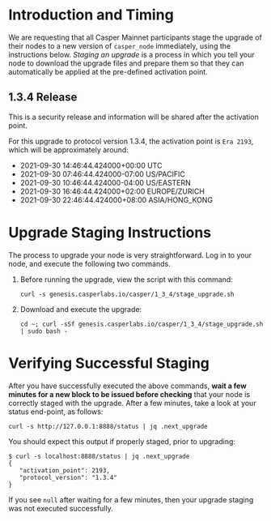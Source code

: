 # Introduction and Timing
We are requesting that all Casper Mainnet participants stage the upgrade of their nodes to a new version of `casper_node` immediately, using the instructions below. _Staging an upgrade_ is a process in which you tell your node to download the upgrade files and prepare them so that they can automatically be applied at the pre-defined activation point.

## 1.3.4 Release
This is a security release and information will be shared after the activation point.

For this upgrade to protocol version 1.3.4, the activation point is `Era 2193`, which will be approximately around:

 * 2021-09-30 14:46:44.424000+00:00 UTC
 * 2021-09-30 07:46:44.424000-07:00 US/PACIFIC
 * 2021-09-30 10:46:44.424000-04:00 US/EASTERN
 * 2021-09-30 16:46:44.424000+02:00 EUROPE/ZURICH
 * 2021-09-30 22:46:44.424000+08:00 ASIA/HONG_KONG

# Upgrade Staging Instructions
The process to upgrade your node is very straightforward. Log in to your node, and execute the following two commands.

1. Before running the upgrade, view the script with this command:

    `curl -s genesis.casperlabs.io/casper/1_3_4/stage_upgrade.sh`

2. Download and execute the upgrade:

    `cd ~; curl -sSf genesis.casperlabs.io/casper/1_3_4/stage_upgrade.sh | sudo bash -`

# Verifying Successful Staging
After you have successfully executed the above commands, **wait a few minutes for a new block to be issued before checking** that your node is correctly staged with the upgrade. After a few minutes, take a look at your status end-point, as follows:

`curl -s http://127.0.0.1:8888/status | jq .next_upgrade`

You should expect this output if properly staged, prior to upgrading:

    $ curl -s localhost:8888/status | jq .next_upgrade
    {
       "activation_point": 2193,
       "protocol_version": "1.3.4"
    }


If you see `null` after waiting for a few minutes, then your upgrade staging was not executed successfully.